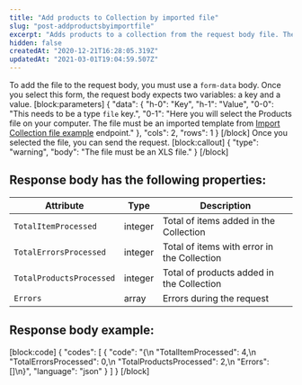 ```yaml
---
title: "Add products to Collection by imported file"
slug: "post-addproductsbyimportfile"
excerpt: "Adds products to a collection from the request body file. The file must be an imported template"
hidden: false
createdAt: "2020-12-21T16:28:05.319Z"
updatedAt: "2021-03-01T19:04:59.507Z"
---
```

To add the file to the request body, you must use a `form-data` body. Once you select this form, the request body expects two variables: a key and a value.
[block:parameters]
{
  "data": {
    "h-0": "Key",
    "h-1": "Value",
    "0-0": "This needs to be a type `file` key.",
    "0-1": "Here you will select the Products file on your computer. The file must be an imported template from [Import Collection file example](ref:get-importfileexample) endpoint."
  },
  "cols": 2,
  "rows": 1
}
[/block]
Once you selected the file, you can send the request.
[block:callout]
{
  "type": "warning",
  "body": "The file must be an XLS file."
}
[/block]
## Response body has the following properties:

| Attribute     | Type    | Description                                    |
| ------------- | ------- | ---------------------------------------------- |
| `TotalItemProcessed` | integer | Total of items added in the Collection |
| `TotalErrorsProcessed` | integer | Total of items with error in the Collection |
| `TotalProductsProcessed` | integer | Total of products added in the Collection |
| `Errors` | array | Errors during the request|


## Response body example:
[block:code]
{
  "codes": [
    {
      "code": "{\n    \"TotalItemProcessed\": 4,\n    \"TotalErrorsProcessed\": 0,\n    \"TotalProductsProcessed\": 2,\n    \"Errors\": []\n}",
      "language": "json"
    }
  ]
}
[/block]